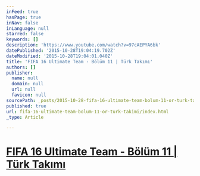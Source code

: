 ```yaml
---
inFeed: true
hasPage: true
inNav: false
inLanguage: null
starred: false
keywords: []
description: 'https://www.youtube.com/watch?v=97cAEPYA6bk'
datePublished: '2015-10-28T19:04:19.702Z'
dateModified: '2015-10-28T19:04:01.040Z'
title: 'FIFA 16 Ultimate Team - Bölüm 11 | Türk Takımı'
authors: []
publisher:
  name: null
  domain: null
  url: null
  favicon: null
sourcePath: _posts/2015-10-28-fifa-16-ultimate-team-bolum-11-or-turk-takimi.md
published: true
url: fifa-16-ultimate-team-bolum-11-or-turk-takimi/index.html
_type: Article

---
```

# [FIFA 16 Ultimate Team - Bölüm 11 | Türk Takımı][0]

[0]: https://www.youtube.com/watch?v=97cAEPYA6bk